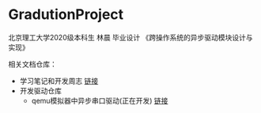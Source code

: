 # GradutionProject
北京理工大学2020级本科生 林晨 毕业设计
《跨操作系统的异步驱动模块设计与实现》

相关文档仓库：
+ 学习笔记和开发周志 [链接](https://github.com/BITcyman/Rust-os-learning)
+ 开发驱动仓库
    + qemu模拟器中异步串口驱动(正在开发) [链接](https://github.com/BITcyman/async-uart-driver)